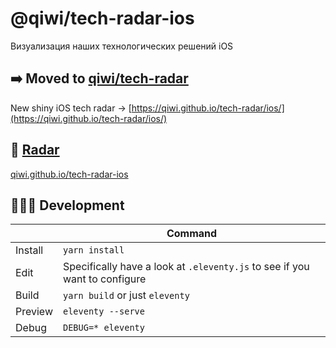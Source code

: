 # @qiwi/tech-radar-ios
Визуализация наших технологических решений iOS

## ➡️ Moved to [qiwi/tech-radar](https://github.com/qiwi/tech-radar)
New shiny iOS tech radar → [https://qiwi.github.io/tech-radar/ios/](https://qiwi.github.io/tech-radar/ios/)

## 📡 [Radar](https://qiwi.github.io/tech-radar-ios/)
[qiwi.github.io/tech-radar-ios](https://qiwi.github.io/tech-radar-ios/)

## 🧑🏼‍💻 Development
| | Command |
|---|---
| Install | `yarn install`
| Edit | Specifically have a look at `.eleventy.js` to see if you want to configure
| Build | `yarn build` or just `eleventy`
| Preview | `eleventy --serve`
| Debug | `DEBUG=* eleventy`
